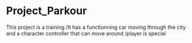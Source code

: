 # Project_Parkour
This project is a training
/It has a functionning car moving through the city and a character controller that can move around
/player is special

